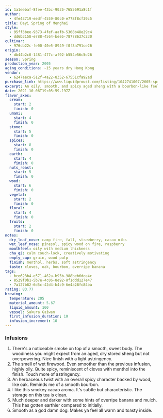 ```yaml
---
id: 1a1eebaf-8fee-42bc-9035-7655691a8c1f
author:
  - 4fe43719-eedf-4559-80c0-e778f8cf39c5
title: Dayi Spring of Menghai
style:
  - 95ff3bee-9373-4fef-aafb-5368b48e29c4
  - dd6b3158-e788-4564-bee5-78778637c230
cultivar:
  - 976cb22c-fe00-40e5-8949-f0f3a791ce26
origin:
  - db44b2c0-1481-477c-af92-b554e56c5d26
season: Spring
production_year: 2005
aging_conditions: ~15 years dry Hong Kong
vendor:
  - 6247aeca-512f-4a22-8352-67551cfa92ad
purchase_link: https://www.liquidproust.com/listing/1042741007/2005-spring-of-menghai-dayi-25g
excerpt: An oily, smooth, and spicy aged sheng with a bourbon-like feel
date: 2021-10-06T19:05:59.197Z
flavor_axes:
  cream:
    start: 2
    finish: 0
  umami:
    start: 4
    finish: 0
  stone:
    start: 5
    finish: 0
  spices:
    start: 8
    finish: 0
  earth:
    start: 4
    finish: 0
  nuts_roast:
    start: 5
    finish: 0
  wood:
    start: 6
    finish: 0
  vegetal:
    start: 2
    finish: 0
  floral:
    start: 4
    finish: 0
  fruits:
    start: 2
    finish: 0
notes:
  dry_leaf_nose: camp fire, fall, strawberry, cacao nibs
  wet_leaf_nose: pinesol, spicy wood on fire, raspberry
  mouthfeel: oily with medium thickness
  cha_qi: calm couch-lock, creatively motivating
  empty_cup: grain, wood pulp
  finish: menthol, herbs, soft astringency
  taste: cloves, oak, bourbon, overripe banana
tags:
  - bce623b4-e571-462a-b95b-988beb6dce4c
  - 8529f0b1-5b7e-4c06-8e92-8f1ddd127e47
  - 7a127b82-6d5c-42d4-b4c9-6e4a28fc84ba
rating: 83.77
brewing:
  temperature: 205
  material_amount: 5.67
  liquid_amount: 100
  vessel: Sakura Gaiwan
  first_infusion_duration: 10
  infusion_increment: 10
---
```

### Infusions

1. There's a noticeable smoke on top of a smooth, sweet body. The woodiness you might expect from an aged, dry stored sheng but not overpowering. Nice finish with a light astringency.
2. The smell of wet firewood. Even smoother than the previous infusion, highly oily. Quite spicy, reminiscent of cloves with menthol into the finish. Touch more of astringency.
3. An herbaceous twist with an overall spicy character backed by wood, like oak. Reminds me of a smooth bourbon. 
4. I like this smokey cacao aroma. It's subtle but characteristic. The storage on this tea is clean.
5. Much deeper and darker with some hints of overripe banana and mulch. This has gotten earthier compared to initially.
6. Smooth as a god damn dog. Makes ya feel all warm and toasty inside.